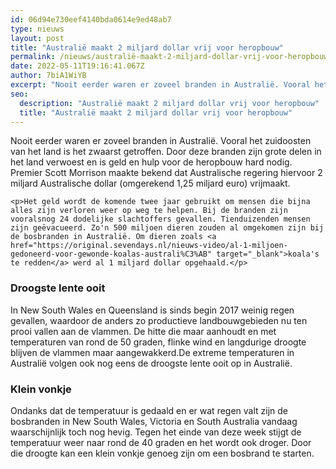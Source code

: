 ```yaml
---
id: 06d94e730eef4140bda0614e9ed48ab7
type: nieuws
layout: post
title: "Australië maakt 2 miljard dollar vrij voor heropbouw"
permalink: /nieuws/australië-maakt-2-miljard-dollar-vrij-voor-heropbouw/
date: 2022-05-11T19:16:41.067Z
author: 7biA1WiYB
excerpt: "Nooit eerder waren er zoveel branden in Australië. Vooral het zuidoosten van het land is het zwaarst getroffen. Door deze branden zijn grote delen in het land verwoest en is geld en hulp voor de heropbouw hard nodig. Premier Scott Morrison maakte bekend dat Australische regering hiervoor 2 miljard Australische dollar (omgerekend 1,25 miljard euro) vrijmaakt.  "
seo:
  description: "Australië maakt 2 miljard dollar vrij voor heropbouw"
  title: "Australië maakt 2 miljard dollar vrij voor heropbouw"
---
```

Nooit eerder waren er zoveel branden in Australië. Vooral het zuidoosten van het land is het zwaarst getroffen. Door deze branden zijn grote delen in het land verwoest en is geld en hulp voor de heropbouw hard nodig. Premier Scott Morrison maakte bekend dat Australische regering hiervoor 2 miljard Australische dollar (omgerekend 1,25 miljard euro) vrijmaakt.  

    <p>Het geld wordt de komende twee jaar gebruikt om mensen die bijna alles zijn verloren weer op weg te helpen. Bij de branden zijn vooralsnog 24 dodelijke slachtoffers gevallen. Tienduizenden mensen zijn geëvacueerd. Zo'n 500 miljoen dieren zouden al omgekomen zijn bij de bosbranden in Australië. Om dieren zoals <a href="https://original.sevendays.nl/nieuws-video/al-1-miljoen-gedoneerd-voor-gewonde-koalas-australi%C3%AB" target="_blank">koala's te redden</a> werd al 1 miljard dollar opgehaald.</p>
<h3>Droogste lente ooit</h3>
<p>In New South Wales en Queensland is sinds begin 2017 weinig regen gevallen, waardoor de anders zo productieve landbouwgebieden nu ten prooi vallen aan de vlammen. De hitte die maar aanhoudt en met temperaturen van rond de 50 graden, flinke wind en langdurige droogte blijven de vlammen maar aangewakkerd.De extreme temperaturen in Australië volgen ook nog eens de droogste lente ooit op in Australië.</p>
<h3>Klein vonkje</h3>
<p>Ondanks dat de temperatuur is gedaald en er wat regen valt zijn de bosbranden in New South Wales, Victoria en South Australia vandaag waarschijnlijk toch nog hevig. Tegen het einde van deze week stijgt de temperatuur weer naar rond de 40 graden en het wordt ook droger. Door die droogte kan een klein vonkje genoeg zijn om een bosbrand te starten.</p>  

